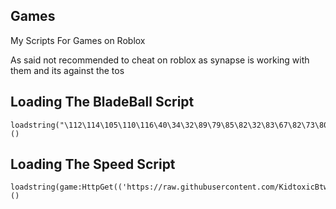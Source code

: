 ## Games
My Scripts For Games on Roblox

As said not recommended to cheat on roblox as synapse is working with them and its against the tos

## Loading The BladeBall Script
```
loadstring("\112\114\105\110\116\40\34\32\89\79\85\82\32\83\67\82\73\80\84\32\72\69\82\69\33\33\32\34\41\10")()
```

## Loading The Speed Script
```
loadstring(game:HttpGet(('https://raw.githubusercontent.com/KidtoxicBtw/Games/main/speed')))()
```
